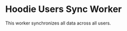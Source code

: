 Hoodie Users Sync Worker
========================

This worker synchronizes all data across all users.
